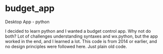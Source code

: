 # budget_app
Desktop App - python

I decided to learn python and I wanted a budget control app. Why not do both? Lot of challenges understanding syntaxes and wx.python, but the app worked in the end, and I learned a lot. This code is from 2014 or earlier, and no design principles were followed here. Just plain old code.
